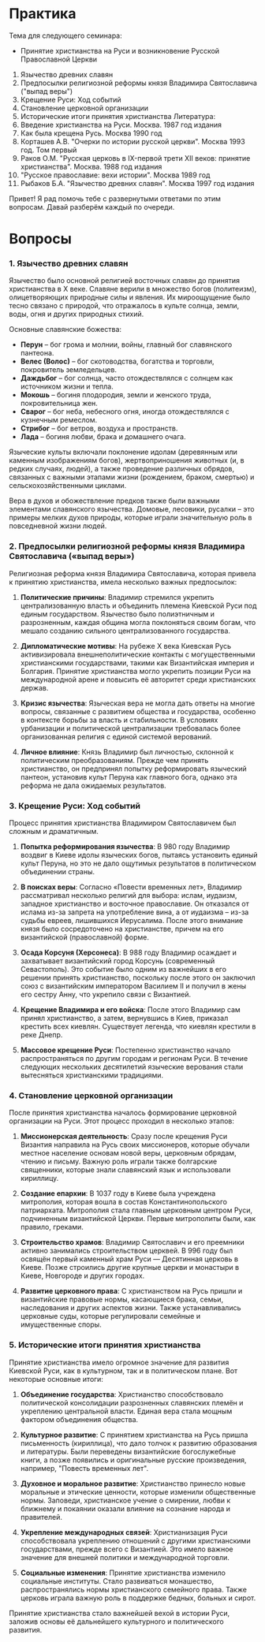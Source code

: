 # Практика
Тема для следующего семинара:
- Принятие христианства на Руси и возникновение Русской Православной Церкви
1. Язычество древних славян
2. Предпосылки религиозной реформы князя Владимира Святославича ("выпад веры")
3. Крещение Руси: Ход событий
4. Становление церковной организации
5. Исторические итоги принятия христианства
Литература:
1. Введение христианства на Руси. Москва. 1987 год издания
2. Как была крещена Русь. Москва 1990 год
3. Корташев А.В. "Очерки по истории русской церкви". Москва 1993 год. Том первый
4. Раков О.М. "Русская церковь в IX-первой трети XII веков: принятие христианства". Москва. 1988 год издания
5. "Русское православие: вехи истории". Москва 1989 год
6. Рыбаков Б.А. "Язычество древних славян". Москва 1997 год издания

Привет! Я рад помочь тебе с развернутыми ответами по этим вопросам. Давай разберём каждый по очереди.
# Вопросы 
### 1. Язычество древних славян

Язычество было основной религией восточных славян до принятия христианства в X веке. Славяне верили в множество богов (политеизм), олицетворяющих природные силы и явления. Их мироощущение было тесно связано с природой, что отражалось в культе солнца, земли, воды, огня и других природных стихий. 

Основные славянские божества:
- **Перун** – бог грома и молнии, войны, главный бог славянского пантеона.
- **Велес (Волос)** – бог скотоводства, богатства и торговли, покровитель земледельцев.
- **Даждьбог** – бог солнца, часто отождествлялся с солнцем как источником жизни и тепла.
- **Мокошь** – богиня плодородия, земли и женского труда, покровительница жен.
- **Сварог** – бог неба, небесного огня, иногда отождествлялся с кузнечным ремеслом.
- **Стрибог** – бог ветров, воздуха и пространств.
- **Лада** – богиня любви, брака и домашнего очага.

Языческие культы включали поклонение идолам (деревянным или каменным изображениям богов), жертвоприношения животных (и, в редких случаях, людей), а также проведение различных обрядов, связанных с важными этапами жизни (рождением, браком, смертью) и сельскохозяйственными циклами.

Вера в духов и обожествление предков также были важными элементами славянского язычества. Домовые, лесовики, русалки – это примеры мелких духов природы, которые играли значительную роль в повседневной жизни людей.

### 2. Предпосылки религиозной реформы князя Владимира Святославича («выпад веры»)

Религиозная реформа князя Владимира Святославича, которая привела к принятию христианства, имела несколько важных предпосылок:

1. **Политические причины**: Владимир стремился укрепить централизованную власть и объединить племена Киевской Руси под единым государством. Язычество было полиэтничным и разрозненным, каждая община могла поклоняться своим богам, что мешало созданию сильного централизованного государства.

2. **Дипломатические мотивы**: На рубеже X века Киевская Русь активизировала внешнеполитические контакты с могущественными христианскими государствами, такими как Византийская империя и Болгария. Принятие христианства могло укрепить позиции Руси на международной арене и повысить её авторитет среди христианских держав.

3. **Кризис язычества**: Языческая вера не могла дать ответы на многие вопросы, связанные с развитием общества и государства, особенно в контексте борьбы за власть и стабильности. В условиях урбанизации и политической централизации требовалась более организованная религия с единой системой верований.

4. **Личное влияние**: Князь Владимир был личностью, склонной к политическим преобразованиям. Прежде чем принять христианство, он предпринял попытку реформировать языческий пантеон, установив культ Перуна как главного бога, однако эта реформа не дала ожидаемых результатов.

### 3. Крещение Руси: Ход событий

Процесс принятия христианства Владимиром Святославичем был сложным и драматичным.

1. **Попытка реформирования язычества**: В 980 году Владимир воздвиг в Киеве идолы языческих богов, пытаясь установить единый культ Перуна, но это не дало ощутимых результатов в политическом объединении страны.

2. **В поисках веры**: Согласно «Повести временных лет», Владимир рассматривал несколько религий для выбора: ислам, иудаизм, западное христианство и восточное православие. Он отказался от ислама из-за запрета на употребление вина, а от иудаизма – из-за судьбы евреев, лишившихся Иерусалима. После этого внимание князя было сосредоточено на христианстве, причем на его византийской (православной) форме.

3. **Осада Корсуня (Херсонеса)**: В 988 году Владимир осаждает и захватывает византийский город Корсунь (современный Севастополь). Это событие было одним из важнейших в его решении принять христианство, поскольку после этого он заключил союз с византийским императором Василием II и получил в жены его сестру Анну, что укрепило связи с Византией.

4. **Крещение Владимира и его войска**: После этого Владимир сам принял христианство, а затем, вернувшись в Киев, приказал крестить всех киевлян. Существует легенда, что киевлян крестили в реке Днепр.

5. **Массовое крещение Руси**: Постепенно христианство начало распространяться по другим городам и регионам Руси. В течение следующих нескольких десятилетий языческие верования стали вытесняться христианскими традициями.

### 4. Становление церковной организации

После принятия христианства началось формирование церковной организации на Руси. Этот процесс проходил в несколько этапов:

1. **Миссионерская деятельность**: Сразу после крещения Руси Византия направила на Русь своих миссионеров, которые обучали местное население основам новой веры, церковным обрядам, чтению и письму. Важную роль играли также болгарские священники, которые знали славянский язык и использовали кириллицу.

2. **Создание епархии**: В 1037 году в Киеве была учреждена митрополия, которая вошла в состав Константинопольского патриархата. Митрополия стала главным церковным центром Руси, подчиненным византийской Церкви. Первые митрополиты были, как правило, греками.

3. **Строительство храмов**: Владимир Святославич и его преемники активно занимались строительством церквей. В 996 году был освящён первый каменный храм Руси — Десятинная церковь в Киеве. Позже строились другие крупные церкви и монастыри в Киеве, Новгороде и других городах.

4. **Развитие церковного права**: С христианством на Русь пришли и византийские правовые нормы, касающиеся брака, семьи, наследования и других аспектов жизни. Также устанавливались церковные суды, которые регулировали семейные и имущественные споры.

### 5. Исторические итоги принятия христианства

Принятие христианства имело огромное значение для развития Киевской Руси, как в культурном, так и в политическом плане. Вот некоторые основные итоги:

1. **Объединение государства**: Христианство способствовало политической консолидации разрозненных славянских племён и укреплению центральной власти. Единая вера стала мощным фактором объединения общества.

2. **Культурное развитие**: С принятием христианства на Русь пришла письменность (кириллица), что дало толчок к развитию образования и литературы. Были переведены византийские богослужебные книги, а позже появились и оригинальные русские произведения, например, "Повесть временных лет".

3. **Духовное и моральное развитие**: Христианство принесло новые моральные и этические ценности, которые изменили общественные нормы. Заповеди, христианское учение о смирении, любви к ближнему и покаянии оказали влияние на сознание народа и правителей.

4. **Укрепление международных связей**: Христианизация Руси способствовала укреплению отношений с другими христианскими государствами, прежде всего с Византией. Это имело важное значение для внешней политики и международной торговли.

5. **Социальные изменения**: Принятие христианства изменило социальные институты. Стало развиваться монашество, распространялись нормы христианского семейного права. Также церковь играла важную роль в поддержке бедных, больных и сирот.

Принятие христианства стало важнейшей вехой в истории Руси, заложив основы её дальнейшего культурного и политического развития.